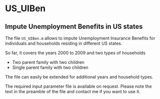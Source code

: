 # US_UIBen

## Impute Unemployment Benefits in US states

The file `US_UIBen.m` allows to impute Unemployment Insurance Benefits for individuals and households residing in different US states.

So far, it covers the years 2000 to 2009 and two types of households
- Two parent family with two children
- Single parent family with two children

The file can easily be extended for additional years and household types.

The required input parameter file is available on request. Please note the text in the preamble of the file and contact me if you want to use it. 